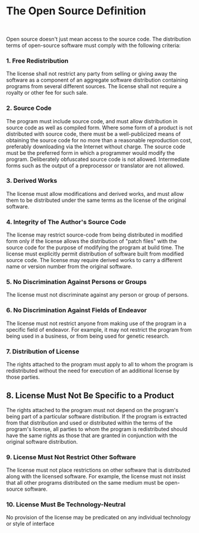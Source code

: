 <!-- #region -->
# The Open Source Definition

<br/>

Open source doesn't just mean access to the source code. The distribution terms of open-source software must comply with the following criteria:


### 1. Free Redistribution
The license shall not restrict any party from selling or giving away the software as a component of an aggregate software distribution containing programs from several different sources. The license shall not require a royalty or other fee for such sale.


### 2. Source Code

The program must include source code, and must allow distribution in source code as well as compiled form. Where some form of a product is not distributed with source code, there must be a well-publicized means of obtaining the source code for no more than a reasonable reproduction cost, preferably downloading via the Internet without charge. The source code must be the preferred form in which a programmer would modify the program. Deliberately obfuscated source code is not allowed. Intermediate forms such as the output of a preprocessor or translator are not allowed.

### 3. Derived Works

The license must allow modifications and derived works, and must allow them to be distributed under the same terms as the license of the original software.

### 4. Integrity of The Author's Source Code

The license may restrict source-code from being distributed in modified form only if the license allows the distribution of \"patch files\" with the source code for the purpose of modifying the program at build time. The license must explicitly permit distribution of software built from modified source code. The license may require derived works to carry a different name or version number from the original software.


### 5. No Discrimination Against Persons or Groups
The license must not discriminate against any person or group of persons.

### 6. No Discrimination Against Fields of Endeavor

The license must not restrict anyone from making use of the program in a specific field of endeavor. For example, it may not restrict the program from being used in a business, or from being used for genetic research.

### 7. Distribution of License

The rights attached to the program must apply to all to whom the program is redistributed without the need for execution of an additional license by those parties.

## 8. License Must Not Be Specific to a Product
The rights attached to the program must not depend on the program's being part of a particular software distribution. If the program is extracted from that distribution and used or distributed within the terms of the program's license, all parties to whom the program is redistributed should have the same rights as those that are granted in conjunction with the original software distribution.

### 9. License Must Not Restrict Other Software
The license must not place restrictions on other software that is distributed along with the licensed software. For example, the license must not insist that all other programs distributed on the same medium must be open-source software.

### 10. License Must Be Technology-Neutral
No provision of the license may be predicated on any individual technology or style of interface
<!-- #endregion -->
